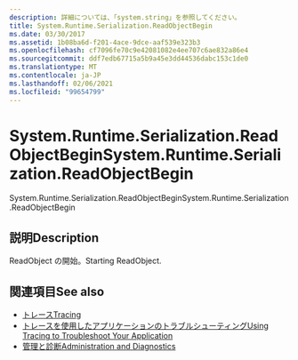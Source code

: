 ```yaml
---
description: 詳細については、「system.string」を参照してください。
title: System.Runtime.Serialization.ReadObjectBegin
ms.date: 03/30/2017
ms.assetid: 1b08ba6d-f201-4ace-9dce-aaf539e323b3
ms.openlocfilehash: cf7096fe70c9e42081082e4ee707c6ae832a86e4
ms.sourcegitcommit: ddf7edb67715a5b9a45e3dd44536dabc153c1de0
ms.translationtype: MT
ms.contentlocale: ja-JP
ms.lasthandoff: 02/06/2021
ms.locfileid: "99654799"
---
```

# <a name="systemruntimeserializationreadobjectbegin"></a><span data-ttu-id="76da8-103">System.Runtime.Serialization.ReadObjectBegin</span><span class="sxs-lookup"><span data-stu-id="76da8-103">System.Runtime.Serialization.ReadObjectBegin</span></span>

<span data-ttu-id="76da8-104">System.Runtime.Serialization.ReadObjectBegin</span><span class="sxs-lookup"><span data-stu-id="76da8-104">System.Runtime.Serialization.ReadObjectBegin</span></span>  
  
## <a name="description"></a><span data-ttu-id="76da8-105">説明</span><span class="sxs-lookup"><span data-stu-id="76da8-105">Description</span></span>  

 <span data-ttu-id="76da8-106">ReadObject の開始。</span><span class="sxs-lookup"><span data-stu-id="76da8-106">Starting ReadObject.</span></span>  
  
## <a name="see-also"></a><span data-ttu-id="76da8-107">関連項目</span><span class="sxs-lookup"><span data-stu-id="76da8-107">See also</span></span>

- [<span data-ttu-id="76da8-108">トレース</span><span class="sxs-lookup"><span data-stu-id="76da8-108">Tracing</span></span>](index.md)
- [<span data-ttu-id="76da8-109">トレースを使用したアプリケーションのトラブルシューティング</span><span class="sxs-lookup"><span data-stu-id="76da8-109">Using Tracing to Troubleshoot Your Application</span></span>](using-tracing-to-troubleshoot-your-application.md)
- [<span data-ttu-id="76da8-110">管理と診断</span><span class="sxs-lookup"><span data-stu-id="76da8-110">Administration and Diagnostics</span></span>](../index.md)
